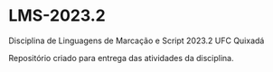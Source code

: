 # LMS-2023.2
Disciplina de Linguagens de Marcação e Script 2023.2 UFC Quixadá

Repositório criado para entrega das atividades da disciplina.
